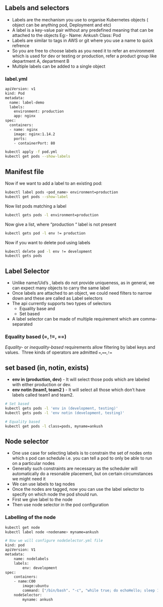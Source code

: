 ## Labels and selectors

- Labels are the mechanism you use to organise Kubernetes objects ( object can be anything pod, Deployment and etc)
- A label is a key-value pair without any predefined meaning that can be attached to the objects Eg:- Name: Ankush
       Class: Pod
- Labels are similar to tags in AWS or git where you use a name to quick refrence
- So you are free to choose labels as you need it to refer an environment which is used for dev or testing or production, refer a product group like department A, department B
- Multiple labels can be added to a single object

### label.yml

```bash
apiVersion: v1
kind: Pod
metadata:
  name: label-demo
  labels:
    environment: production
    app: nginx
spec:
  containers:
  - name: nginx
    image: nginx:1.14.2
    ports:
    - containerPort: 80
```

```bash
kubectl apply -f pod.yml
kubectl get pods --show-labels
```

## Manifest file

Now if we want to add a label to an existing pod:

```bash
kubectl label pods <pod_name> environment=production
kubectl get pods --show-label
```

Now list pods matching a label

```bash
kubectl gets pods -l environment=production
```

Now give a list, where “production “ label is not present

```bash
kubectl gets pod -l env != production
```

Now if you want to delete pod using labels

```bash
kubectl delete pod -l env != development
kubectl gets pods
```

## Label Selector

- Unlike name/Uid’s , labels do not provide uniqueness, as in general, we can expect many objects to carry the same label
- Once labels are attached to an object, we could need filters to narrow down and these are called as Label selectors
- The api currently supports two types of selectors
    - Equality base and
    - Set based
- A label selector can be made of multiple requirement which are comma- separated

### Equality based (=, !=, ==)

*Equality-* or *inequality-based* requirements allow filtering by label keys and values.
 Three kinds of operators are admitted `=`,`==`,`!=`

## set based (in, notin, exists)

- **env in (production, dev)** - It will select those pods which are labeled with either production or dev.
- **env notin (team1, team2 )** - It will select all those which don’t have labels called team1 and team2.

```bash
# Set based
kubectl gets pods -l 'env in (development, testing)'
kubectl gets pods -l 'env notin (development, testing)'

# Equality based
kubectl get pods -l class=pods, myname=ankush
```

## Node selector

- One use case for selecting labels is to constrain the set of nodes onto which s pod can schedule i.e. you can tell a pod to only be able to run on a particular nodes
- Generally such constraints are necessary as the scheduler will automatically do a resonable placement, but on certain circumstances we might need it
- We can use labels to tag nodes
- Once the nodes are tagged, now you can use the label selector to specify on which node the pod should run.
- First we give label to the node
- Then use node selector in the pod configuration

### Labelling of the node

```bash
kubectl get node
kubectl label node <nodename> myname=ankush

# Now we will configure nodeSelector.yml file
kind: pod
apiVersion: V1
metadata: 
	name: nodelabels
	labels: 
		env: development
spec:
	containers:
	- name:C00
		image:ubuntu
		command: ["/bin/bash". "-c", "while true; do echoHello; sleep 10; done"]
	nodeSelector:
		myname: ankush
```
